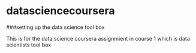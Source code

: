 # datasciencecoursera
###setting up the data science tool box

This is for the data science coursera assignmient in course 1 which is data scientists tool box
